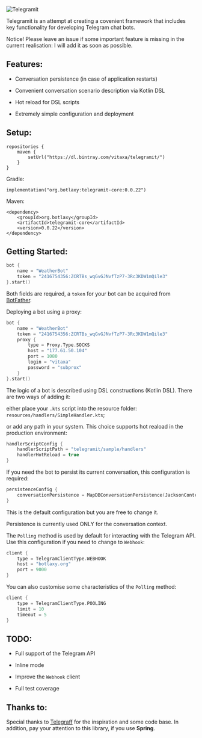 ![Telegramit](doc/telegramit-logo.png)

Telegramit is an attempt at creating a covenient framework that includes key functionality for developing Telegram chat bots.

Notice! Please leave an issue if some important feature is missing in the current realisation: I will add it as soon as possible.

## Features:

- Conversation persistence (in case of application restarts)

- Convenient conversation scenario description via Kotlin DSL

- Hot reload for DSL scripts

- Extremely simple configuration and deployment

## Setup:

```
repositories {
    maven {
        setUrl("https://dl.bintray.com/vitaxa/telegramit/")
    }
}
```

Gradle:

`implementation("org.botlaxy:telegramit-core:0.0.22")`

Maven:
```
<dependency>
    <groupId>org.botlaxy</groupId>
    <artifactId>telegramit-core</artifactId>
    <version>0.0.22</version>
</dependency>
```

## Getting Started:
```Kotlin
bot {
    name = "WeatherBot"
    token = "2416754356:ZCRTBs_wqGvGJNvfTzP7-3Rc3KDW1mQile3"
}.start()
```
Both fields are required, a `token` for your bot can be acquired from [BotFather](#BotFather "https://tele.gs/botfather"). 

Deploying a bot using a proxy:
```Kotlin
bot {
    name = "WeatherBot"
    token = "2416754356:ZCRTBs_wqGvGJNvfTzP7-3Rc3KDW1mQile3"
    proxy {
        type = Proxy.Type.SOCKS
        host = "177.61.50.104"
        port = 1080
        login = "vitaxa"
        password = "subprox"
    }
}.start()
```

The logic of a bot is described using DSL constructions (Kotlin DSL). There are two ways of adding it:

either place your `.kts` script into the resource folder: `resources/handlers/SimpleHandler.kts`;

or add any path in your system. This choice supports hot reaload in the production environment:
```Kotlin
handlerScriptConfig { 
    handlerScriptPath = "telegramit/sample/handlers"
    handlerHotReload = true
}
```
If you need the bot to persist its current conversation, this configuration is required:
```Kotlin
persistenceConfig {
    conversationPersistence = MapDBConversationPersistence(JacksonContextSerializer())
}
```
This is the default configuration but you are free to change it.

Persistence is currently used ONLY for the conversation context. 

The `Polling` method is used by default for interacting with the Telegram API. Use this configuration if you need to change to `Webhook`: 
```Kotlin
client { 
    type = TelegramClientType.WEBHOOK
    host = "botlaxy.org"
    port = 9000
}
```

You can also customise some characteristics of the `Polling` method:
```Kotlin
client {
    type = TelegramClientType.POOLING
    limit = 10
    timeout = 5
}
```

## TODO:
- Full support of the Telegram API

- Inline mode

- Improve the `Webhook` client

- Full test coverage

## Thanks to:
Special thanks to [Telegraff](#Telegraff "https://github.com/ruslanys/telegraff") for the inspiration and some code base. In addition, pay your attention to this library, if you use **Spring**. 




